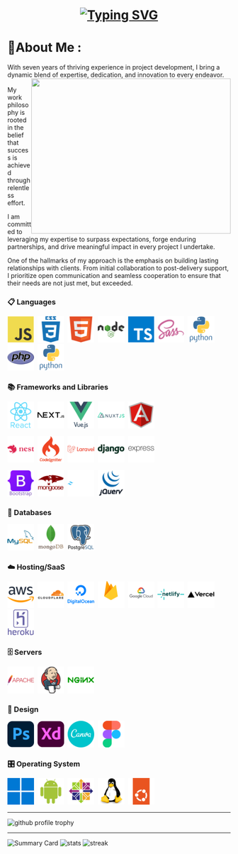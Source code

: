 <h1 align="center">
    <a href="#">
      <img src="https://readme-typing-svg.herokuapp.com?font=Reddit+Sans&size=40&pause=1000&color=36F78E&center=true&vCenter=true&random=false&width=600&height=60&lines=Hello%2C+How+are+you%3F+%F0%9F%91%8B;I+am+Fullstack+Web+Developer.;Glad+to+see+you!" alt="Typing SVG" />
    </a>
</h1>

# 💫About Me :

With seven years of thriving experience in project development, I bring a dynamic blend of expertise, dedication, and innovation to every endeavor. 
</br>
<img align="right" height="350px" width="450px" src="https://raw.githubusercontent.com/abhisheknaiidu/abhisheknaiidu/master/code.gif"/>
</br>
My work philosophy is rooted in the belief that success is achieved through relentless effort.

I am committed to leveraging my expertise to surpass expectations, forge enduring partnerships, and drive meaningful impact in every project I undertake.

One of the hallmarks of my approach is the emphasis on building lasting relationships with clients. From initial collaboration to post-delivery support, I prioritize open communication and seamless cooperation to ensure that their needs are not just met, but exceeded. 

### **📋 Languages**

  <img src="https://github.com/devicons/devicon/blob/master/icons/javascript/javascript-original.svg" title="JavaScript" alt="JavaScript" width="60" height="60"/>&nbsp;
  <img src="https://github.com/devicons/devicon/blob/master/icons/css3/css3-plain-wordmark.svg"  title="CSS3" alt="CSS" width="60" height="60"/>&nbsp;
  <img src="https://github.com/devicons/devicon/blob/master/icons/html5/html5-original.svg" title="HTML5" alt="HTML" width="60" height="60"/>&nbsp;
  <img src="https://github.com/devicons/devicon/blob/master/icons/nodejs/nodejs-original-wordmark.svg" title="NodeJS" alt="NodeJS" width="60" height="60"/>&nbsp;
  <img src="https://github.com/devicons/devicon/blob/master/icons/typescript/typescript-original.svg" title="NodeJS" alt="NodeJS" width="60" height="60"/>&nbsp;
  <img src="https://github.com/devicons/devicon/blob/master/icons/sass/sass-original.svg" title="NodeJS" alt="NodeJS" width="60" height="60"/>&nbsp;
  <img src="https://github.com/devicons/devicon/blob/master/icons/python/python-original-wordmark.svg" title="NodeJS" alt="NodeJS" width="60" height="60"/>&nbsp;
  <img src="https://github.com/devicons/devicon/blob/master/icons/php/php-original.svg" title="NodeJS" alt="NodeJS" width="60" height="60"/>&nbsp;
  <img src="https://github.com/devicons/devicon/blob/master/icons/python/python-original-wordmark.svg" title="NodeJS" alt="NodeJS" width="60" height="60"/>&nbsp;

### **📚 Frameworks and Libraries**

  <img src="https://github.com/devicons/devicon/blob/master/icons/react/react-original-wordmark.svg" title="React" alt="React" width="60" height="60"/>&nbsp;
  <img src="https://github.com/devicons/devicon/blob/master/icons/nextjs/nextjs-original-wordmark.svg" title="React" alt="React" width="60" height="60"/>&nbsp;
  <img src="https://github.com/devicons/devicon/blob/master/icons/vuejs/vuejs-original-wordmark.svg" title="VueJS" alt="=VueJS" width="60" height="60"/>&nbsp;
  <img src="https://github.com/devicons/devicon/blob/master/icons/nuxtjs/nuxtjs-original-wordmark.svg" title="React" alt="React" width="60" height="60"/>&nbsp;
  <img src="https://github.com/devicons/devicon/blob/master/icons/angularjs/angularjs-original.svg" title="Angular" alt="Angular" width="60" height="60"/>&nbsp;

  <img src="https://github.com/devicons/devicon/blob/master/icons/nestjs/nestjs-original-wordmark.svg" title="React" alt="React" width="60" height="60"/>&nbsp;
  <img src="https://github.com/devicons/devicon/blob/master/icons/codeigniter/codeigniter-plain-wordmark.svg" title="Angular" alt="Angular" width="60" height="60"/>&nbsp;
  <img src="https://github.com/devicons/devicon/blob/master/icons/laravel/laravel-original-wordmark.svg" title="Angular" alt="Angular" width="60" height="60"/>&nbsp;
  <img src="https://github.com/devicons/devicon/blob/master/icons/django/django-plain-wordmark.svg" title="Angular" alt="Angular" width="60" height="60"/>&nbsp;
  <img src="https://github.com/devicons/devicon/blob/master/icons/express/express-original-wordmark.svg" title="Angular" alt="Angular" width="60" height="60"/>&nbsp;

  <img src="https://github.com/devicons/devicon/blob/master/icons/bootstrap/bootstrap-original-wordmark.svg" title="Angular" alt="Angular" width="60" height="60"/>&nbsp;
  <img src="https://github.com/devicons/devicon/blob/master/icons/mongoose/mongoose-original-wordmark.svg" title="Angular" alt="Angular" width="60" height="60"/>&nbsp;
  <img src="https://github.com/devicons/devicon/blob/master/icons/tailwindcss/tailwindcss-original-wordmark.svg" title="Angular" alt="Angular" width="60" height="60"/>&nbsp;
  <img src="https://github.com/devicons/devicon/blob/master/icons/jquery/jquery-original-wordmark.svg" title="Angular" alt="Angular" width="60" height="60"/>&nbsp;

### **💾 Databases**

<img src="https://github.com/devicons/devicon/blob/master/icons/mysql/mysql-original-wordmark.svg" title="Angular" alt="Angular" width="60" height="60"/>&nbsp;
<img src="https://github.com/devicons/devicon/blob/master/icons/mongodb/mongodb-original-wordmark.svg" title="Angular" alt="Angular" width="60" height="60"/>&nbsp;
<img src="https://github.com/devicons/devicon/blob/master/icons/postgresql/postgresql-original-wordmark.svg" title="Angular" alt="Angular" width="60" height="60"/>&nbsp;

### **☁️ Hosting/SaaS**

<img src="https://github.com/devicons/devicon/blob/master/icons/amazonwebservices/amazonwebservices-original-wordmark.svg" title="Angular" alt="Angular" width="60" height="60"/>&nbsp;
<img src="https://github.com/devicons/devicon/blob/master/icons/cloudflare/cloudflare-original-wordmark.svg" title="Angular" alt="Angular" width="60" height="60"/>&nbsp;
<img src="https://github.com/devicons/devicon/blob/master/icons/digitalocean/digitalocean-original-wordmark.svg" title="Angular" alt="Angular" width="60" height="60"/>&nbsp;
<img src="https://github.com/devicons/devicon/blob/master/icons/firebase/firebase-original-wordmark.svg" title="Angular" alt="Angular" width="60" height="60"/>&nbsp;
<img src="https://github.com/devicons/devicon/blob/master/icons/googlecloud/googlecloud-original-wordmark.svg" title="Angular" alt="Angular" width="60" height="60"/>&nbsp;
<img src="https://github.com/devicons/devicon/blob/master/icons/netlify/netlify-original-wordmark.svg" title="Angular" alt="Angular" width="60" height="60"/>&nbsp;
<img src="https://github.com/devicons/devicon/blob/master/icons/vercel/vercel-original-wordmark.svg" title="Angular" alt="Angular" width="60" height="60"/>&nbsp;
<img src="https://github.com/devicons/devicon/blob/master/icons/heroku/heroku-original-wordmark.svg" title="Angular" alt="Angular" width="60" height="60"/>&nbsp;

### **🗄️ Servers**

<img src="https://github.com/devicons/devicon/blob/master/icons/apache/apache-original-wordmark.svg" title="Angular" alt="Angular" width="60" height="60"/>&nbsp;
<img src="https://github.com/devicons/devicon/blob/master/icons/jenkins/jenkins-original.svg" title="Angular" alt="Angular" width="60" height="60"/>&nbsp;
<img src="https://github.com/devicons/devicon/blob/master/icons/nginx/nginx-original.svg" title="Angular" alt="Angular" width="60" height="60"/>&nbsp;

### **🎨 Design**

<img src="https://github.com/devicons/devicon/blob/master/icons/photoshop/photoshop-original.svg" title="Angular" alt="Angular" width="60" height="60"/>&nbsp;
<img src="https://github.com/devicons/devicon/blob/master/icons/xd/xd-original.svg" title="Angular" alt="Angular" width="60" height="60"/>&nbsp;
<img src="https://github.com/devicons/devicon/blob/master/icons/canva/canva-original.svg" title="Angular" alt="Angular" width="60" height="60"/>&nbsp;
<img src="https://github.com/devicons/devicon/blob/master/icons/figma/figma-original.svg" title="Angular" alt="Angular" width="60" height="60"/>&nbsp;

### **🎛️ Operating System**

<img src="https://github.com/devicons/devicon/blob/master/icons/windows11/windows11-original.svg" title="Angular" alt="Angular" width="60" height="60"/>&nbsp;
<img src="https://github.com/devicons/devicon/blob/master/icons/android/android-original.svg" title="Angular" alt="Angular" width="60" height="60"/>&nbsp;
<img src="https://github.com/devicons/devicon/blob/master/icons/centos/centos-original.svg" title="Angular" alt="Angular" width="60" height="60"/>&nbsp;
<img src="https://github.com/devicons/devicon/blob/master/icons/linux/linux-original.svg" title="Angular" alt="Angular" width="60" height="60"/>&nbsp;
<img src="https://github.com/devicons/devicon/blob/master/icons/ubuntu/ubuntu-original.svg" title="Angular" alt="Angular" width="60" height="60"/>&nbsp;

<hr/>

![github profile trophy](https://github-profile-trophy.vercel.app/?username=moonlight1004&no-frame=true&margin-h=15&margin-w=15&theme=discord)

<hr/>

![Summary Card](https://github-profile-summary-cards.vercel.app/api/cards/profile-details?username=moonlight1004&theme=vue)
![stats](https://github-readme-stats.vercel.app/api?username=moonlight1004&show_icons=true&theme=vue)
![streak](https://github-readme-streak-stats.herokuapp.com/?user=moonlight1004&theme=vue)
<!---
Moonlight1004/Moonlight1004 is a ✨ special ✨ repository because its `README.md` (this file) appears on your GitHub profile.
You can click the Preview link to take a look at your changes.
--->
